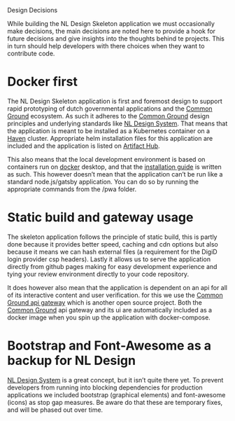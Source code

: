 Design Decisions

While building the NL Design Skeleton application we must occasionally make decisions, the main decisions are noted here to provide a hook for future decisions and give insights into the thoughts behind te projects. This in turn should help developers with there choices when they want to contribute code.

# Docker first
The NL Design Skeleton application is first and foremost design to support rapid prototyping of dutch governmental applications and the [Common Ground](https://commonground.nl/) ecosystem. As such it adheres to the [Common Ground](https://commonground.nl/) design principles and underlying standards like [NL Design System](https://designsystem.gebruikercentraal.nl/). That means that the application is meant to be installed as a Kubernetes container on a [Haven](https://haven.commonground.nl/) cluster. Appropriate helm installation files for this application are included and the application is listed on [Artifact Hub](https://artifacthub.io).

This also means that the local development environment is based on containers run on [docker](https://docker.com) desktop, and that the [installation guide](README.md) is written as such. This however doesn’t mean that the application can’t be run like a standard node.js/gatsby application. You can do so by running the appropriate commands from the /pwa folder.

# Static build and gateway usage
The skeleton application follows the principle of static build, this is partly done because it provides better speed, caching and cdn options but also because it means we can hash external files (a requirement for the DigiD login provider csp headers). Lastly it allows us to serve the application directly from github pages making for easy development experience and tying your review environment directly to your code repository.   

It does however also mean that the application is dependent on an api for all of its interactive content and user verification. for this we use the [Common Ground api gateway](https://github.com/ConductionNL/commonground-gateway) which is another open source project. Both the [Common Ground](https://commonground.nl/) api gateway and its ui are automatically included as a docker image when you spin up the application with docker-compose. 

# Bootstrap and Font-Awesome as a backup for NL Design
[NL Design System](https://designsystem.gebruikercentraal.nl/) is a great concept, but it isn’t quite there yet. To prevent developers from running into blocking dependencies for production applications we included bootstrap (graphical elements) and font-awesome (icons) as stop gap measures. Be aware do that these are temporary fixes, and will be phased out over time.